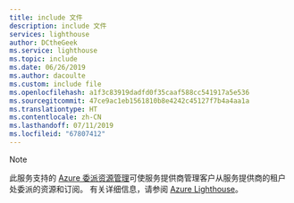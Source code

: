 ```yaml
---
title: include 文件
description: include 文件
services: lighthouse
author: DCtheGeek
ms.service: lighthouse
ms.topic: include
ms.date: 06/26/2019
ms.author: dacoulte
ms.custom: include file
ms.openlocfilehash: a1f3c83919dadfd0f35caaf588cc541917a5e536
ms.sourcegitcommit: 47ce9ac1eb1561810b8e4242c45127f7b4a4aa1a
ms.translationtype: HT
ms.contentlocale: zh-CN
ms.lasthandoff: 07/11/2019
ms.locfileid: "67807412"
---
```

> [!NOTE]
> 此服务支持的 [Azure 委派资源管理](../articles/lighthouse/concepts/azure-delegated-resource-management.md)可使服务提供商管理客户从服务提供商的租户处委派的资源和订阅。 有关详细信息，请参阅 [Azure Lighthouse](../articles/lighthouse/overview.md)。
